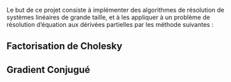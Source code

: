 Le but de ce projet consiste à implémenter des algorithmes de résolution de systèmes linéaires de grande taille, et à les appliquer à un problème de résolution d’équation aux dérivées partielles par les méthode suivantes : 

## Factorisation de Cholesky
## Gradient Conjugué